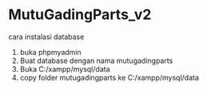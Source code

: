 # MutuGadingParts_v2

cara instalasi database

1. buka phpmyadmin
2. Buat database dengan nama mutugadingparts
3. Buka C:/xampp/mysql/data
4. copy folder mutugadingparts ke C:/xampp/mysql/data
